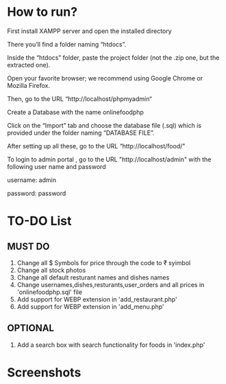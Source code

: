 # How to run?

First install XAMPP server and open the installed directory 

There you’ll find a folder naming “htdocs”.

Inside the “htdocs” folder, paste the project folder (not the .zip one, but the extracted one).

Open your favorite browser; we recommend using Google Chrome or Mozilla Firefox.

Then, go to the URL “http://localhost/phpmyadmin“

Create a Database with the name onlinefoodphp

Click on the “Import” tab and choose the database file (.sql) which is provided under the folder naming “DATABASE FILE”.

After setting up all these, go to the URL “http://localhost/food/"

To login to admin portal , go to the URL "http://localhost/admin" with the following user name and password

username: admin

password: password

# TO-DO List

## MUST DO
1. Change all $ Symbols for price through the code to ₹ syimbol
2. Change all stock photos
3. Change all default resturant names and dishes names 
4. Change usernames,dishes,resturants,user_orders and all prices in 'onlinefoodphp.sql' file
5. Add support for WEBP extension in 'add_restaurant.php' 
6. Add support for WEBP extension in 'add_menu.php'

## OPTIONAL
1. Add a search box with search functionality for foods in 'index.php'

# Screenshots
